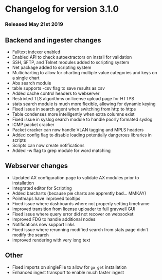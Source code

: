 # Changelog for version 3.1.0
  
### Released May 21st 2019

## Backend and ingester changes
* Fulltext indexer enabled
* Enabled API to check autoextractors on install for validation
* SSH, SFTP, and Telnet modules added to scripting system
* Net package added to scripting system
* Multicharting to allow for charting multiple value categories and keys on a single chart
* Abs search module
* table supports -csv flag to save results as csv
* Added cache control headers to webserver
* Restricted TLS algorithms on license upload page for HTTPS
* stats search module is much more flexible, allowing for dynamic keying
* Fixed issue in search agent when switching from http to https
* Table condenses more intelligently when extra columns exist
* Fixed issue in syslog search module to handle poorly formated syslog
* ICMP packet cracker
* Packet cracker can now handle VLAN tagging and MPLS headers
* Added config flag to disable loading potentially dangerous libraries in scripts
* Scripts can now create notifications
* Added -w flag to grep module for word matching

## Webserver changes
* Updated AX configuration page to validate AX modules prior to installation
* Integrated editor for Scripting
* Added barcharts (because pie charts are apprently bad... MMKAY)
* Pointmaps have improved tooltips
* Fixed issue where dashboards where not properly setting timeframe
* Improved transition from license uploader to full gravwell GUI
* Fixed issue where query error did not recover on websocket
* Improved FDG to handle additional nodes
* Notifications now support links
* Fixed issue where rerunning modified search from stats page didn't modify the search
* Improved rendering with very long text

## Other
* Fixed imports on singleFile to allow for `go get` installation
* Enhanced ingest transport to enable much faster ingest
